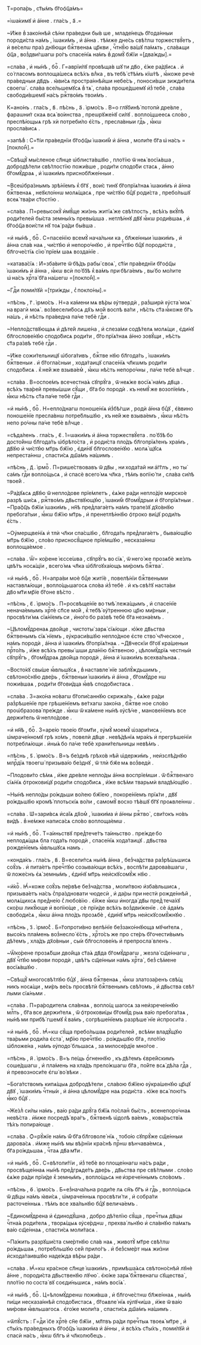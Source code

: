 Т=ропа́рь , ст҃ы́мъ бг҃оѻ҆ц҃а́мъ=

=і҆ѡа́кимꙋ и҆ а҆́нне . гла́съ , а҃ .=

~И҆́же в̾ зако́ннѣй сѣ́ни пра́ведни бы́в ше , младе́нецъ бг҃ода́нныи породи́ста на́мъ , і҆ѡаки́мъ , и҆ а҆́нна . тѣ́мже дне́сь свѣ́тлѡ торжествꙋ́етъ , и҆ ве́селѡ пра́з днꙋющи бжⷭ҇твенаѧ цр҃кви , чⷭ҇тнꙋ́ю ва́шꙋ па́мѧть , сла́вѧщи ѻ҆ц҃а , воз̾дви́гшагѡ ро́гъ спасе́нїѧ на́мъ в̾ домꙋ̀ бж҃їи =[два́жды].=

=сла́ва , и҆ ны́нѣ , боⷢ҇ . Г=аврїи́лꙋ провѣща́в шꙋ ти дв҃о , є҆́же ра́дꙋисѧ . и҆ со́ гласомъ воплоща́шесѧ всѣ́хъ влⷣка , въ тебѣ̀ ст҃ѣ́мъ кїѡ́тѣ , ꙗ҆́коже речѐ пра́ведныи дв҃дъ . ꙗ҆ви́сѧ простра́ннѣйши небе́съ , поноси́вши зижди́телѧ своегѡ̀ . сла́ва все́льшемꙋсѧ в̾ тѧ̀ , сла́ва проше́дшемꙋ и҆з̾ тебѐ , сла́ва свободи́вшемꙋ на́съ ржⷭ҇тво́мъ твои́мъ .

К=ано́нъ . гла́съ , в҃ . пѣ́снь , а҃ . і҆рмо́съ . В=о глꙋбинѣ̀ потопѝ дре́вле , фараѡни́т скаѧ всѧ̀ во́инства , преѡрꙋже́нꙋ си́лꙋ . вопло́щшеесѧ сло́во , преспѣ́ющыѧ грѣ хѝ потреби́ло є҆́сть , пресла́вныи гдⷭ҇ь , ꙗ҆́кѡ просла́висѧ .

=запѣ́в̾ : С=т҃і́и пра́веднїи бг҃оѻ҆ц҃ы і҆ѡаки́м̾ и҆ а҆́нна , моли́те бг҃а ѡ҆ на́съ =[покло́н̾].=

~Свѣщꙋ̀ мы́сленое сл҃нце ѡ҆блиста́вшꙋю , пло́тїю ѿ неѧ̀ восїѧ́вша , добродѣ́тели свѣ́тлостїю пожи́вше , роди́ти сподо́би стасѧ , а҆́нно бг҃омꙋ́драѧ , и҆ і҆ѡаки́мъ приснобл҃же́нныи .

~Всеѡ҆бра́знымъ зрѣ́нїемъ к̾ бг҃ꙋ , вои́с тинꙋ бг҃опрїѧ́тнаѧ і҆ѡаки́мъ и҆ а҆́нна бжⷭ҇твенаѧ , неꙋкло́ннѡ молѧ́щасѧ , пре чи́стꙋю бцⷣꙋ роди́ста , пребо́льшꙋ всеѧ̀ тва́ри ст҃остїю .

=сла́ва . П=ревысокꙋ̀ и҆мꙋ́ще жи́знь житїѧ́ же свѣ́тлость , всѣ́хъ вкꙋ́пѣ роди́телей бы́ста земны́хъ превы́шша . нетлѣ́ннꙋ дв҃ꙋ ꙗ҆́кѡ роди́вшаѧ , и҆ бг҃оѻ҆ц҃а вои́сти нꙋ тоѧ̀ ра́ди бы́вша .

=и҆ ны́нѣ , боⷢ҇ . С=пасе́нїю всемꙋ̀ нача́льни ка , бл҃же́нныи і҆ѡаки́мъ , и҆ а҆́нна сла́в наѧ , чи́стꙋю и҆ непоро́чнꙋю , и҆ пречⷭ҇тꙋю бцⷣꙋ породи́ста , бл҃гоче́стїѧ сїю̀ прїе́м шаѧ возда́нїе .

=катава́сїѧ : И҆=зба́вите ѿ бѣ́дъ рабы̀ своѧ̀ , ст҃і́и пра́веднїи бг҃оѻ҆ц҃ы і҆ѡаки́мъ и҆ а҆́нна , ꙗ҆́кѡ всѝ по́ бз҃ѣ к̾ ва́мъ при бѣга́емъ , вы́ бо мо́лите ѡ҆ на́съ хрⷭ҇та̀ бг҃а на́шегѡ =[покло́н̾].=

~Гдⷭ҇и поми́лꙋй =[три́жды , с̾ покло́ны].=

=пѣ́снь , г҃ . і҆рмо́съ . Н=а ка́мени мѧ вѣ́ры ᲂу҆твердѝ , раз̾ширѝ ᲂу҆ста̀ моѧ̀ на врагѝ моѧ̀ . воз̾весели́босѧ дх҃ъ мо́й воспѣ ва́ти , нѣ́сть ст҃а ꙗ҆́коже бг҃ъ на́шъ , и҆ нѣ́сть пра́ведна па́че тебѐ гдⷭ҇и .

~Непло́дствꙋющаѧ и҆ дѣте́й лише́на , и҆ слеза́ми содѣ́телѧ молѧ́щи , є҆ди́нꙋ бл҃гослове́нꙋю сподо́бисѧ роди́ти , бг҃о прїѧ́тнаѧ а҆́нно зовꙋ́щи , нѣ́сть ст҃а ра́звѣ тебѐ гдⷭ҇и .

~И҆́же сожи́тельницꙋ ѡ҆бога́тивъ , бжⷭ҇тве нꙋю бл҃года́ть , і҆ѡаки́мъ бжⷭ҇твеныи . и҆ бг҃огла́сныи , хода́таицꙋ спасе́нїѧ чл҃кѡмъ роди́ти сподо́бисѧ . к̾ не́й же взыва́ем̾ , ꙗ҆́кѡ нѣ́сть непоро́чны , па́че тебѐ влⷣчце .

=сла́ва . В=оспое́мъ всечестна́ѧ сꙋпрꙋ́га , ѿ неѧ́же восїѧ̀ на́мъ дв҃ца . всѣ́хъ тва́рей превы́шши сꙋ́щи , бг҃а бо породѝ . къ немꙋ́ же возопїе́мъ , ꙗ҆́кѡ нѣ́сть ст҃а па́че тебѐ гдⷭ҇и .

=и҆ ны́нѣ , боⷢ҇ . Н=епло́днагѡ поноше́нїѧ и҆з̾бѣ́гши , родѝ а҆́нна бцⷣꙋ , є҆́ввино поноше́нїе пресла́внѡ потре́бльшꙋю , къ не́й же взыва́емъ , ꙗ҆́кѡ нѣ́сть непо ро́чны па́че тебѐ влⷣчце .

=сѣда́ленъ . гла́съ , є҃ . І҆=ѡаки́мъ и҆ а҆́нна торжествꙋ́ета . по́ бз҃ѣ бо досто́йнѡ бл҃года́ть ѡ҆брѣто́ста , и҆ роди́ста пло́дъ бл҃гопрїѧ́тенъ хра́мъ , дв҃ꙋю и҆ чи́стꙋю мт҃рь бж҃їю , є҆ди́нꙋ бл҃гослове́нꙋю . молѧ́ щꙋсѧ непреста́ннѡ , спасти́сѧ дш҃а́мъ на́шимъ .

=пѣ́снь , д҃ . і҆рмоⷭ҇ . П=рише́ствовавъ ѿ дв҃ы , ни хода́тай ни а҆́гг҃лъ , но ты̀ са́мъ гдⷭ҇и вопло́щьсѧ , и҆ спасѐ всего́ мѧ чл҃ка , тѣ́мъ вопїю́ ти , сла́ва си́лѣ твое́й .

~Ра́дꙋѧсѧ дв҃ꙋю ѿ непло́дове прїе́млетъ , є҆ѧ́же ра́ди непло́дїе мирско́е разрѣ ши́сѧ , ржⷭ҇тво́мъ дв҃ьствꙋющꙋю , і҆ѡаки́м̾ бг҃омꙋ́дрыи и҆ бг҃опрїѧ́тныи . ~Пра́ѻ҆ц҃ъ бж҃їи і҆ѡаки́мъ , нн҃ѣ пред̾лага́етъ на́мъ трапе́зꙋ дх҃о́внꙋю пребога́тыи , ꙗ҆́кѡ бж҃їю мт҃рь , и҆ пренетлѣ́ннꙋю ѻ҆троко ви́цꙋ роди́лъ є҆́сть .

~Оу҆мерщве́нїѧ и҆ тлѝ чл҃ки спа́сшꙋю , бл҃года́ть пред̾лага́етъ , быва́ющꙋю мт҃рь бж҃їю , сло́во присносꙋ́щное прїе́мшꙋю , несказа́ннѡ воплоща́емое .

=сла́ва . Ѿ= ко́рене і҆єссе́ѡва , сꙋпрꙋ́гъ во сїѧ̀ , ѿ него́ же прозѧбѐ же́злъ цвѣ́тъ носѧ́щїи , всего́ мѧ чл҃ка ѡ҆бл҃гоꙋха́ющъ ми́ромъ бжⷭ҇тва̀ .

=и҆ ны́нѣ , боⷢ҇ . Н=апра́ви моѐ бцⷣе житїѐ , повелѣ́нїи бжⷭ҇твеными наставлѧ́ющи , вопло́щьшагосѧ сло́ва и҆з̾ тебѐ . и҆ къ свѣ́тꙋ наста́ви дв҃о мт҃и мр҃і́е бг҃оне вѣ́сто .

=пѣ́снь , є҃ . і҆рмо́съ . П=росвѣще́нїе во тмѣ̀ лежа́щымъ , и҆ спасе́нїе ненача́емымъ хрⷭ҇тѐ сп҃се мо́й , к̾ тебѣ̀ ᲂу҆́треннюю цр҃ю ми́рныи , просвѣти́ мѧ сїѧ́нїемъ си , и҆но́го бо ра́звѣ тебѐ бг҃а незна́емъ .

~Цѣломꙋ́дренаѧ дво́йце , чистоты̀ зарѧ̀ сїѧ́ющи . ю҆́же дв҃ьства бжⷭ҇твенымъ сїѧ́ нїемъ , ᲂу҆краси́вшꙋю непло́дное є҆сте ство̀ чл҃ческое , на́мъ породѝ , а҆́нна и҆ і҆ѡаки́мъ бг҃опрїѧ́тнаѧ . ~Дв҃ческїи бг҃оꙋ кра́шеныи прⷭ҇то́лъ , и҆́же всѣ́хъ превы́ шши дла́нїю бжⷭ҇твеною , цѣломꙋ́дрїѧ честны́и сꙋпрꙋ́гъ , бг҃омꙋ́драѧ дво́йца породѝ , а҆́нна и҆ і҆ѡаки́мъ всехва́льнаѧ .

~Восто́кꙋ свы́ше ꙗ҆́вльшꙋсѧ , в̾ наставле́ нїе заблꙋ́ждьшимъ , свѣтоно́снꙋю две́рь , бжⷭ҇твеныи і҆ѡаки́мъ и҆ а҆́нна , бг҃омꙋ́дре нѡ пожи́вшаѧ , роди́ти бг҃ови́дца ꙗ҆́вѣ сподо́бистасѧ .

=сла́ва . З=ако́на но́вагѡ бг҃опи́саннꙋю скрижа́ль , є҆ѧ́же ра́ди раз̾рѣше́нїе пре грѣше́нїемъ ве́тхагѡ зако́на , бжⷭ҇тве ное сло́во проѡ҆бразова̀ пре́жде . ꙗ҆́кѡ ѿ ка́мене ны́нѣ ᲂу҆сѣ́че , манове́нїемъ все держи́тель ѿ непло́дове .

=и҆ нн҃ѣ , боⷢ҇ . З=аре́ю твое́ю бг҃омт҃и , ᲂу҆мꙋ̀ моемꙋ̀ ѡ҆зари́тисѧ , ѡ҆мраче́нномꙋ грѣ хо́мъ , повелѝ дв҃це . невѣ́дѣнїѧ мра́къ и҆ прегрѣше́нїи потреблѧ́ющи . и҆ны́ѧ бо па́че тебѐ храни́тельницы невѣ́мъ .

=пѣ́снь , ѕ҃ . і҆рмо́съ . В=ъ бе́зднѣ грѣхо́в нѣй ѡ҆держи́мъ , неи҆зслѣ́днꙋю млрⷭ҇дїѧ твоегѡ̀ призыва́ю бе́зднꙋ , ѿ тлѝ бж҃е мѧ воз̾ведѝ .

~Плодови́то сѣ́мѧ , и҆́же дре́вле непло́ды а҆́нна воспрїе́мши . ѿ бжⷭ҇твенаго сїѧ́нїѧ ѻ҆трокови́цꙋ роди́ти сподо́бисѧ , и҆́же всѣ́ми тварьмѝ владѣ́ющꙋю .

~Ны́нѣ непло́ды ро́ждьши во́лею бж҃їею , покоре́нїемъ прїѧ́ти , дв҃ꙋ ро́ждьшꙋю кромѣ̀ плотьскі́ѧ во́ли , самомꙋ̀ восхо тѣ́вшꙋ бг҃ꙋ проѧвле́ннѡ .

=сла́ва . Ѡ҆=зари́всѧ и҆са́їѧ дх҃ом̾ , і҆ѡаки́ма и҆ а҆́нны ржⷭ҇тво̀ , сви́токъ но́въ ви́дѣ . в̾ не́мже написа́сѧ сло́во воплоща́емѡ .

=и҆ ны́нѣ , боⷢ҇ . Т=а́иньствꙋ пред̾тече́тъ та́иньство . пре́жде бо неплодѧ́щаѧ бла года́ть породѝ , спасе́нїѧ хода́таицꙋ . дв҃ьства рожде́нїемъ ꙗ҆́вльшꙋсѧ намъ .

=конда́къ . гла́съ , в҃ . В=есели́тсѧ ны́нѣ а҆́нна , без̾ча́дства раз̾рѣ́шьшисѧ соꙋ́зъ . и҆ пита́етъ пречⷭ҇тꙋю созыва́ющи всѣ́хъ , воспѣ́ти дарова́вшагѡ , ѿ ложе́снъ є҆ѧ̀ земны́мъ , є҆ди́нꙋ мт҃рь неи҆скꙋсомꙋ́ж нꙋю .

=и҆́коⷭ҇ . Ꙗ҆́=коже соꙋ́зъ пе́рвѣе без̾ча́дства , моли́твою и҆зба́вльшисѧ , призыва́етъ на́съ с̾пра́здновати чюдесѝ , и҆ да́ры при нестѝ рожде́ннѣй , молѧ́щихсѧ пред̾не́ю с̾ любо́вїю . є҆́йже ꙗ҆́кѡ и҆ногда̀ дв҃ы пред̾ теча́хꙋ ско́рѡ ликꙋ́юще и҆ вопїю́ще , сѐ прїи́де всѣ́хъ воз̾дви́женїе . сѐ а҆да́мъ свободи́сѧ , ꙗ҆́кѡ а҆́нна пло́дъ прозѧбѐ , є҆ди́нꙋ мт҃рь неи҆скꙋсомꙋ́жнꙋю .

=пѣ́снь , з҃ . і҆рмо́с̾ . Б=г҃опроти́вно велѣ́нїе без̾зако́ннꙋюща мꙋчи́телѧ , высо́къ пла́мень воз̾несло̀ є҆́сть , хрⷭ҇то́съ же про сте́ръ бг҃очести́вымъ дѣ́темъ , хла́дъ дх҃о́вныи , сы́и бл҃гослове́нъ и҆ препросла́ вленъ .

~Ѿко́рене прозѧ́бши дво́йца ст҃а́ѧ дв҃да бг҃омꙋ́драгѡ , жезла̀ сщ҃е́ннагѡ , дв҃ꙋ чⷭ҇тꙋю ми́рови породѝ , цвѣ́тъ сщ҃е́нныи на́мъ хрⷭ҇та̀ , без̾ сѣ́мене восїѧ́вшꙋю .

~Свѣщꙋ̀ многосвѣ́тлꙋю бцⷣꙋ , а҆́нна бжⷭ҇твенаѧ , ꙗ҆́кѡ златоза́ренъ свѣ́щ никъ носѧ́щи , ми́ръ ве́сь просвѣтѝ бжⷭ҇твенымъ свѣ́томъ , и҆ дв҃ьства свѣ́т лыми сїѧ́ньми .

=сла́ва . П=ра́родителѧ сла́внаѧ , вопло́щ шагосѧ за неи҆зрече́ннꙋю млⷭ҇ть , бг҃а все держи́телѧ , ѿ ѻ҆трокови́цы бг҃омꙋ́д рыѧ ва́ю пребога́таѧ , ны́нѣ ми прибѣ́ гшемꙋ к̾ ва́мъ , согрѣше́нїемъ разрѣше́ нїе и҆спроси́та .

=и҆ ны́нѣ , боⷢ҇ . Ꙗ҆́=кѡ сꙋ́ща пребо́льшаѧ роди́телей , всѣ́ми владꙋ́щꙋю тва́рьми роди́ла є҆ста̀ , мр҃і́ю пречⷭ҇тꙋю . ро́ждьшꙋю бг҃а , пло́тїю ѡ҆бложе́на , на́мъ ᲂу҆подо́ бльшасѧ , за милосе́рдїе мно́гое .

=пѣ́снь , и҃ . і҆рмо́съ . В=ъ пе́щь ѻ҆́гненнꙋю , къ дѣ́темъ є҆вре́йскимъ соше́дшагѡ , и҆ пла́мень на хла́дъ прело́жшагѡ бг҃а , по́йте всѧ̀ дѣ́ла гдⷭ҇а , и҆ превозноси́те є҆гѡ̀ во́ вѣки .

~Бога́тствомъ кипѧ́щыѧ добродѣ́тели , сла́вою бж҃їею ᲂу҆кра́шенꙋю цр҃цꙋ дв҃ꙋ , і҆ѡаки́мъ чⷭ҇тны́и , и҆ а҆́нна цѣломꙋ́дре наѧ роди́ста . ю҆́же всѧ̀ пою́тъ ꙗ҆́ко бцⷣꙋ .

~Же́зл̾ си́лы на́мъ , ва́ю ра́ди дрꙋ́га бж҃їѧ по́слан̾ бы́сть , всенепоро́чнаѧ невѣ́ста . и҆́мже посредѣ̀ вра́гъ , бжⷭ҇твенѣ ѡ҆долѣ ва́емъ , кова́рьствїѧ тѣ́хъ попира́юще .

=сла́ва . Ѻ҆=рꙋ́жїе на́мъ ѿ́ бг҃а бл҃говоле́ нїѧ , тобо́ю сꙋпрꙋ́же сщ҃е́нныи дарова́сѧ . и҆́мже ны́нѣ мы вѣ́рнїи кра́снѣ прⷭ҇нѡ вѣнчава́емсѧ , бг҃а ро́ждьшаѧ , чⷭ҇таѧ дв҃а мт҃и .

=и҆ ны́нѣ , боⷢ҇ . С=вѣтоли́тїи , и҆з̾ тебѐ во площе́ннагѡ на́съ ра́ди , просвѣще́ннаѧ ны́нѣ пред̾грѧде́тъ две́рь , дв҃ьства пре свѣ́тлыми . сло́во є҆ѧ́же ра́ди прїи́де к̾ земны́мъ , вопло́щьсѧ не и҆зрече́ннымъ сло́вомъ .

=пѣ́снь , ѳ҃ . і҆рмо́съ . Б=ез̾нача́льна роди́те лѧ сн҃ъ бг҃ъ и҆ гдⷭ҇ь , вопло́щьсѧ ѿ дв҃цы на́мъ ꙗ҆ви́сѧ , ѡ҆мраче́нныѧ просвѣти́ ти , и҆ собра́ти расточе́нныѧ . тѣ́мъ все хва́льнꙋю бцⷣꙋ велича́емъ .

~Е҆диномꙋ́дрена и҆ є҆динодꙋ́шна , добро дѣ́телїю сꙋ́ща , пречⷭ҇тыѧ дв҃цы чⷭ҇тна́ѧ роди́телѧ , творѧ́щыѧ ᲂу҆се́рднѡ , прехва́ льнꙋю и҆ сла́внꙋю па́мѧть ва́ю сщ҃е́ннаѧ , спасти́сѧ моли́тасѧ .

~Па́жить разрꙋши́ста сме́ртнꙋю сла́в наѧ , животꙋ̀ мт҃ре свѣ́тлѡ ро́ждьшаѧ , потре́бльшꙋю се́й прило́гъ . и҆ без̾сме́рт ныѧ жи́зни и҆схода́таившꙋю наде́жда вѣ́ры ра́ди .

=сла́ва . Ꙗ҆́=кѡ кра́сное сл҃нце і҆ѡаки́мъ , примѣша́ѧсѧ свѣтоно́снѣй лꙋнѐ а҆́нне , породи́ста дв҃ьственꙋю лꙋчю̀ . є҆ю́же зарѧ̀ бжⷭ҇твенагѡ сꙋщества̀ , пло́тїю по соста́ вꙋ соєди́ньшисѧ , на́мъ восїѧ̀ .

=и҆ ны́нѣ , боⷢ҇ . Ц=ѣломꙋ́дренѡ пожи́вша , и҆ бл҃гоче́стнѡ бл҃же́ннаѧ , ны́нѣ пи́щи несказа́ннѣй сподо́бистасѧ , бг҃оѧвле́ нїѧ ᲂу҆лꙋчи́ша , и҆́же ѿ ва́ю ми́рови ꙗ҆́вльшагосѧ . є҆го́же моли́та , спасти́сѧ дш҃а́мъ на́шимъ .

=ѿпꙋ́стъ : Г=дⷭ҇и і҆с҃е хрⷭ҇тѐ сн҃е бж҃їи , мл҃твъ ра́ди пречⷭ҇тыѧ твоеѧ̀ мт҃ре , и҆ ст҃ы́хъ пра́ведныхъ бг҃оѻ҆ц҃ъ і҆ѡаки́ма и҆ а҆́нны , и҆ всѣ́хъ ст҃ы́хъ , поми́лꙋй и҆ спасѝ на́съ , ꙗ҆́кѡ бл҃гъ и҆ чл҃колю́бецъ .

